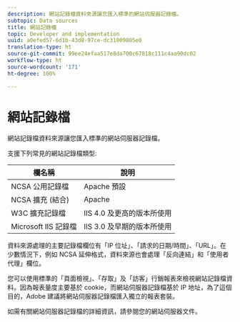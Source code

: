 ```yaml
---
description: 網站記錄檔資料來源讓您匯入標準的網站伺服器記錄檔。
subtopic: Data sources
title: 網站記錄檔
topic: Developer and implementation
uuid: a0efed57-6d1b-43d8-97ce-dc31009805e0
translation-type: ht
source-git-commit: 99ee24efaa517e8da700c67818c111c4aa90dc02
workflow-type: ht
source-wordcount: '171'
ht-degree: 100%

---
```



# 網站記錄檔

網站記錄檔資料來源讓您匯入標準的網站伺服器記錄檔。

支援下列常見的網站記錄檔類型:

| 欄名稱 | 說明 |
|--- |--- |
| NCSA 公用記錄檔 | Apache 預設 |
| NCSA 擴充 (結合) | Apache |
| W3C 擴充記錄檔 | IIS 4.0 及更高的版本所使用 |
| Microsoft IIS 記錄檔 | IIS 3.0 及早期的版本所使用 |

資料來源處理的主要記錄檔欄位有「IP 位址」、「請求的日期/時間」、「URL」。在少數情況下，例如 NCSA 延伸格式，資料來源也會處理「反向連結」和「使用者代理」欄位。

您可以使用標準的「頁面檢視」、「存取」及「訪客」行銷報表來檢視網站記錄檔資料。因為報表量度主要基於 cookie，而網站伺服器記錄檔基於 IP 地址，為了這個目的，Adobe 建議將網站伺服器記錄檔匯入獨立的報表套裝。

如需有關網站伺服器記錄檔的詳細資訊，請參閱您的網站伺服器文件。
